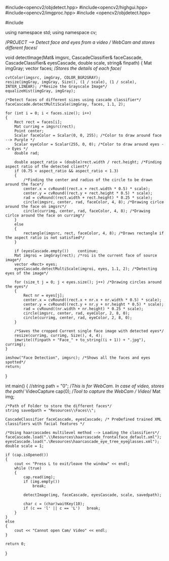 #include<opencv2/objdetect.hpp>
#include<opencv2/highgui.hpp>
#include<opencv2/imgproc.hpp>
#include <opencv2/objdetect.hpp>

#include<iostream>

using namespace std;
using namespace cv;

/*PROJECT --> Detect face and eyes from a video / WebCam and stores different faces*/

void detectImage(Mat& imgsrc, CascadeClassifier& faceCascade, CascadeClassifier& eyesCascade, double scale, string& finpath)
{
	Mat imgGray;
	vector<Rect> faces; /*Stores the details of each face*/

	cvtColor(imgsrc, imgGray, COLOR_BGR2GRAY);
	resize(imgGray, imgGray, Size(), (1 / scale), (1 / scale), INTER_LINEAR); /*Resize the Grayscale Image*/
	equalizeHist(imgGray, imgGray);

	/*Detect faces of different sizes using cascade classifier*/
	faceCascade.detectMultiScale(imgGray, faces, 1.1, 2);

	for (int i = 0; i < faces.size(); i++)
	{
		Rect rect = faces[i];
		Mat currimg = imgsrc(rect);
		Point center;
		Scalar faceColor = Scalar(0, 0, 255); /*Color to draw around face --> Purple */
		Scalar eyeColor = Scalar(255, 0, 0); /*Color to draw around eyes --> Eyes */
		double rad;

		double aspect_ratio = (double)rect.width / rect.height; /*Finding aspect ratio of the detected client*/
		if (0.75 < aspect_ratio && aspect_ratio < 1.3)
		{
			/*Finding the center and radius of the circle to be drawn around the face*/
			center.x = cvRound((rect.x + rect.width * 0.5) * scale);
			center.y = cvRound((rect.y + rect.height * 0.5) * scale);
			rad = cvRound((rect.width + rect.height) * 0.25 * scale);
			circle(imgsrc, center, rad, faceColor, 4, 8); /*Drawing cirlce around the face on imgsrc*/
			circle(currimg, center, rad, faceColor, 4, 8); /*Drawing cirlce around the face on currimg*/
		}
		else
		{
			rectangle(imgsrc, rect, faceColor, 4, 8); /*Draws rectangle if the aspect ratio is not satisfied*/
		}

		if (eyesCascade.empty())	continue;
		Mat imgroi = imgGray(rect); /*roi is the current face of source image*/
		vector <Rect> eyes;
		eyesCascade.detectMultiScale(imgroi, eyes, 1.1, 2); /*Detecting eyes of the image*/

		for (size_t j = 0; j < eyes.size(); j++) /*Drawing circles around the eyes*/
		{
			Rect nr = eyes[j];
			center.x = cvRound((rect.x + nr.x + nr.width * 0.5) * scale);
			center.y = cvRound((rect.y + nr.y + nr.height * 0.5) * scale);
			rad = cvRound((nr.width + nr.height) * 0.25 * scale);
			circle(imgsrc, center, rad, eyeColor, 2, 8, 0);
			circle(currimg, center, rad, eyeColor, 2, 8, 0);
		}

		/*Saves the cropped Current single face image with detected eyes*/
		resize(currimg, currimg, Size(), 4, 4);
		imwrite((finpath + "Face_" + to_string((i + 1)) + ".jpg"), currimg);
	}

	imshow("Face Detection", imgsrc); /*Shows all the faces and eyes spotted*/
	return;
}

                                       
                                       
int main()
{
	//string path = "0"; /*This is for WebCam. In case of video, stores the path*/
	VideoCapture cap(0); /*Tool to capture the WebCam / Video*/
	Mat img;

	/*Path of Folder to store the different faces*/
	string savedpath = "Resources\\Faces\\";

	CascadeClassifier faceCascade, eyesCascade; /* PreDefined trained XML classifiers with facial features */

	/*Using haarcascades multilevel method --> Loading the classifiers*/
	faceCascade.load(".\\Resources\haarcascade_frontalface_default.xml");
	eyesCascade.load(".\Resources\haarcascade_eye_tree_eyeglasses.xml");
	double scale = 1;

	if (cap.isOpened())
	{
		cout << "Press L to exit/leave the window" << endl;
		while (true)
		{
			cap.read(img);
			if (img.empty())
				break;

			detectImage(img, faceCascade, eyesCascade, scale, savedpath);

			char c = (char)waitKey(10);
			if (c == 'l' || c == 'L')	break;
		}
	}
	else
	{
		cout << "Cannot open Cam/ Video" << endl;
	}

	return 0;
}
